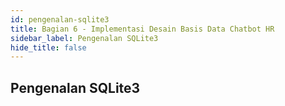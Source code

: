 ```yaml
---
id: pengenalan-sqlite3
title: Bagian 6 - Implementasi Desain Basis Data Chatbot HR
sidebar_label: Pengenalan SQLite3
hide_title: false
---
```

## Pengenalan SQLite3
